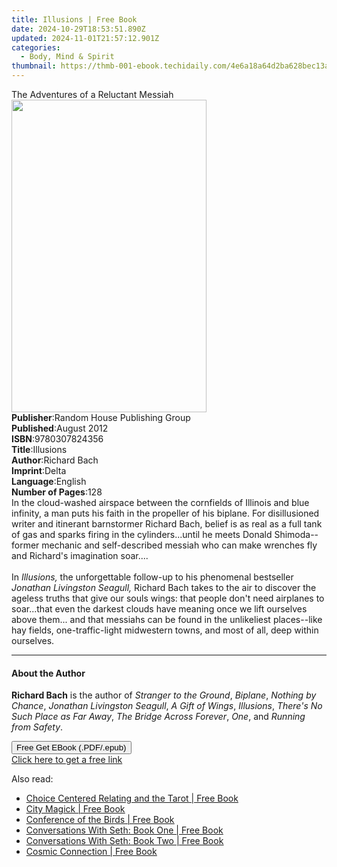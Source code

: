 ```yaml
---
title: Illusions | Free Book
date: 2024-10-29T18:53:51.890Z
updated: 2024-11-01T21:57:12.901Z
categories:
  - Body, Mind & Spirit
thumbnail: https://thmb-001-ebook.techidaily.com/4e6a18a64d2ba628bec13a1da42a09255368672d8efa6c63296dc1700b85bde3.jpg
---
```

<main id="book-container">
  <div class="flex flex-col">
    <div class="book-brief flex-1 py-6 px-4 sm:p-6 md:py-10 md:px-8">
      <!-- brief-->
      <div class="book-brief-main">The Adventures of a Reluctant Messiah</div>
    </div>
    <div
      class="book-meta-info flex-1 grid gap-4 col-start-1 col-end-3 row-start-1 sm:mb-6 sm:grid-cols-4 lg:gap-6 lg:col-start-2 lg:row-end-6 lg:row-span-6 lg:mb-0"
    >
      <div
        class="book-meta-info-left place-content-center mt-4 p-4 text-sm leading-6 col-start-2 col-span-2 dark:text-slate-400"
      >
        <img
          class="w-full h-500 object-cover rounded-lg sm:h-255 sm:col-span-2 lg:col-span-full"
          src="https://img-001-ebook.techidaily.com/d37622c83f2d78b86158bcc10273d856f13b19e80173b96f6ce270e8fdd9f1c4.jpg"
          alt=""
          width="312"
          height="500"
        />
      </div>
      <div
        class="book-meta-info-right mt-2 col-start-1 row-start-2 col-span-3 self-center"
      >
        <!-- meta data  -->
        <div class="flex flex-col px-4 md:px-8">
          <div class="flex-1">
            <strong>Publisher</strong>:<span class="px-2"
              >Random House Publishing Group</span
            >
          </div>
          <div class="flex-1">
            <strong>Published</strong>:<span class="px-2">August 2012</span>
          </div>
          <div class="flex-1">
            <strong>ISBN</strong>:<span class="px-2">9780307824356</span>
          </div>
          <div class="flex-1">
            <strong>Title</strong>:<span class="px-2">Illusions</span>
          </div>
          <div class="flex-1">
            <strong>Author</strong>:<span class="px-2">Richard Bach</span>
          </div>
          <div class="flex-1">
            <strong>Imprint</strong>:<span class="px-2">Delta</span>
          </div>
          <div class="flex-1">
            <strong>Language</strong>:<span class="px-2">English</span>
          </div>
          <div class="flex-1">
            <strong>Number of Pages</strong>:<span class="px-2">128</span>
          </div>
        </div>
      </div>
    </div>
    <div class="book-description flex-1 py-6 px-4 sm:p-6 md:py-10 md:px-8">
      <div class="book-description-main">
        <div accordion-content="" id="description">
          In the cloud-washed airspace between the cornfields of Illinois and
          blue infinity, a man puts his faith in the propeller of his biplane.
          For disillusioned writer and itinerant barnstormer Richard Bach,
          belief is as real as a full tank of gas and sparks firing in the
          cylinders...until he meets Donald Shimoda--former mechanic and
          self-described messiah who can make wrenches fly and Richard's
          imagination soar....<br /><br />In <i>Illusions,</i> the unforgettable
          follow-up to his phenomenal bestseller
          <i>Jonathan Livingston Seagull,</i> Richard Bach takes to the air to
          discover the ageless truths that give our souls wings: that people
          don't need airplanes to soar...that even the darkest clouds have
          meaning once we lift ourselves above them... and that messiahs can be
          found in the unlikeliest places--like hay fields, one-traffic-light
          midwestern towns, and most of all, deep within ourselves.
        </div>
      </div>
    </div>
    <div class="book-excerpts flex-1 py-6 px-4 sm:p-6 md:py-10 md:px-8">
      <!-- excerpts-->
      <div class="book-excerpts-main">
        <hr />
        <h4 class="placeholder placeholder-heading">
          <span>About the Author</span>
        </h4>
        <p>
          <b>Richard Bach</b>&nbsp;is the author of&nbsp;<i
            >Stranger to the Ground</i
          >,&nbsp;<i>Biplane</i>,&nbsp;<i>Nothing by Chance</i>,&nbsp;<i
            >Jonathan Livingston Seagull</i
          >,&nbsp;<i>A Gift of Wings</i>,&nbsp;<i>Illusions</i>,&nbsp;<i
            >There's No Such Place as Far Away</i
          >,&nbsp;<i>The Bridge Across Forever</i>,&nbsp;<i>One</i>, and&nbsp;<i
            >Running from Safety</i
          >.
        </p>
      </div>
    </div>
    <div
      class="book-about-author flex-1 py-6 px-4 sm:p-6 md:py-10 md:px-8"
    ></div>
    <div class="book-free-get flex-1 py-6 px-4 sm:p-6 md:py-10 md:px-8">
      <button
        id="btn-free-get"
        class="bg-blue-500 hover:bg-blue-700 text-white font-bold py-2 px-4 rounded"
      >
        Free Get EBook (.PDF/.epub)
      </button>
      <div id="countdown-display" class="px-2 text-lg mt-2"></div>
      <a
        id="free-link"
        class="hidden bg-blue-500 hover:bg-blue-700 text-white font-bold py-2 px-4 rounded"
        href="https://www.ebooks.com/en-us/book/965674/illusions/richard-bach/"
        target="_blank"
        >Click here to get a free link</a
      >
    </div>
    <script>
      let countdownTime = 0;
      let countdownInterval = null;
      document
        .getElementById('btn-free-get')
        .addEventListener('click', startCountdown);
      function startCountdown() {
        countdownTime = new Date().getTime() + 60000 * 3;
        countdownInterval = setInterval(updateCountdown, 1000);
        document.getElementById('btn-free-get').disabled = true;
        document
          .getElementById('btn-free-get')
          .classList.add('bg-gray-500', 'cursor-not-allowed');
      }
      function updateCountdown() {
        let currentTime = new Date().getTime();
        let timeLeft = countdownTime - currentTime;
        let secondsLeft = Math.floor(timeLeft / 1000);
        document.getElementById('countdown-display').innerHTML =
          `Remaining time: ${secondsLeft} seconds.`;
        if (secondsLeft <= 0) {
          clearInterval(countdownInterval);
          document.getElementById('btn-free-get').classList.add('hidden');
          document.getElementById('free-link').classList.remove('hidden');
          document.getElementById('countdown-display').innerHTML = '';
        }
      }
    </script>
  </div>
</main>

<ins class="adsbygoogle"
      style="display:block"
      data-ad-client="ca-pub-7571918770474297"
      data-ad-slot="8358498916"
      data-ad-format="auto"
      data-full-width-responsive="true"></ins>
    

<span class="atpl-alsoreadstyle">Also read:</span>
<div><ul>
<li><a href="https://novels-ebooks.techidaily.com/1125624-9781609254230-choice-centered-relating-and-the-tarot/"><u>Choice Centered Relating and the Tarot | Free Book</u></a></li>
<li><a href="https://novels-ebooks.techidaily.com/1125627-9781609255480-city-magick/"><u>City Magick | Free Book</u></a></li>
<li><a href="https://novels-ebooks.techidaily.com/1125643-9781609252236-conference-of-the-birds/"><u>Conference of the Birds | Free Book</u></a></li>
<li><a href="https://novels-ebooks.techidaily.com/1125645-9781609255381-conversations-with-seth-book-one/"><u>Conversations With Seth: Book One | Free Book</u></a></li>
<li><a href="https://novels-ebooks.techidaily.com/1125646-9781609255374-conversations-with-seth-book-two/"><u>Conversations With Seth: Book Two | Free Book</u></a></li>
<li><a href="https://novels-ebooks.techidaily.com/1125647-9781609256425-cosmic-connection/"><u>Cosmic Connection | Free Book</u></a></li>
</ul></div>


